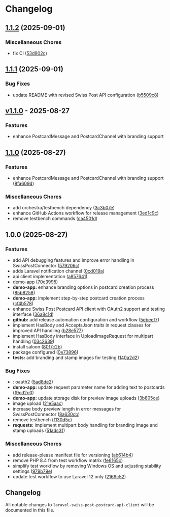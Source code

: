 # Changelog

## [1.1.2](https://github.com/gigerIT/laravel-swiss-post-postcard-api-client/compare/v1.1.1...v1.1.2) (2025-09-01)


### Miscellaneous Chores

* fix CI ([53d902c](https://github.com/gigerIT/laravel-swiss-post-postcard-api-client/commit/53d902c056969814552a28b2d866178683c6966b))

## [1.1.1](https://github.com/gigerIT/laravel-swiss-post-postcard-api-client/compare/v1.1.0...v1.1.1) (2025-09-01)


### Bug Fixes

* update README with revised Swiss Post API configuration ([b5509c8](https://github.com/gigerIT/laravel-swiss-post-postcard-api-client/commit/b5509c8dbacc2f588156ff5d1f17e12746049681))

## [v1.1.0](https://github.com/gigerIT/laravel-swiss-post-postcard-api-client/compare/v1.1.0...v1.1.0) - 2025-08-27

### Features

- enhance PostcardMessage and PostcardChannel with branding support

## [1.1.0](https://github.com/gigerIT/laravel-swiss-post-postcard-api-client/compare/v1.0.0...v1.1.0) (2025-08-27)

### Features

* enhance PostcardMessage and PostcardChannel with branding support ([8fa609d](https://github.com/gigerIT/laravel-swiss-post-postcard-api-client/commit/8fa609d5767982f89a37516ca14643abe38a5d19))

### Miscellaneous Chores

* add orchestra/testbench dependency ([3c3b07e](https://github.com/gigerIT/laravel-swiss-post-postcard-api-client/commit/3c3b07e95f124d14812cad6cd0149f2234025653))
* enhance GitHub Actions workflow for release management ([3ed1c9c](https://github.com/gigerIT/laravel-swiss-post-postcard-api-client/commit/3ed1c9c1d9f5c73935ce32a38f43614c8f607044))
* remove testbench commands ([ca4501d](https://github.com/gigerIT/laravel-swiss-post-postcard-api-client/commit/ca4501d50c307ee81083272bb9222c5fce5bc33b))

## 1.0.0 (2025-08-27)

### Features

* add API debugging features and improve error handling in SwissPostConnector ([579206c](https://github.com/gigerIT/laravel-swiss-post-postcard-api-client/commit/579206c5d9f23785ae1a623631978164dee9b54a))
* adds Laravel notification channel ([0cd019a](https://github.com/gigerIT/laravel-swiss-post-postcard-api-client/commit/0cd019a679f27e36afc61baa4609e682fe3dca60))
* api client implementation ([a857641](https://github.com/gigerIT/laravel-swiss-post-postcard-api-client/commit/a857641732577132721718a1637c7caad00a596a))
* demo-app ([70c3995](https://github.com/gigerIT/laravel-swiss-post-postcard-api-client/commit/70c3995ca77a3f941a5dea7774885c75482ef0a0))
* **demo-app:** enhance branding options in postcard creation process ([85b8258](https://github.com/gigerIT/laravel-swiss-post-postcard-api-client/commit/85b8258035a213cc50132b1d93bbf5a69195d6d9))
* **demo-app:** implement step-by-step postcard creation process ([cf4b578](https://github.com/gigerIT/laravel-swiss-post-postcard-api-client/commit/cf4b578b8ce50524a37f1c26fbed8347974f943d))
* enhance Swiss Post Postcard API client with OAuth2 support and testing interface ([36a8c1d](https://github.com/gigerIT/laravel-swiss-post-postcard-api-client/commit/36a8c1d2d333289862d14dd674df9ed1f8761c3b))
* **github:** add release automation configuration and workflow ([5ebeef7](https://github.com/gigerIT/laravel-swiss-post-postcard-api-client/commit/5ebeef7291fae30a0de727c5147b64c4272d937e))
* implement HasBody and AcceptsJson traits in request classes for improved API handling ([b28e577](https://github.com/gigerIT/laravel-swiss-post-postcard-api-client/commit/b28e57777ba10054f3cad35bfcc4568c3154d66f))
* implement HasBody interface in UploadImageRequest for multipart handling ([03c2639](https://github.com/gigerIT/laravel-swiss-post-postcard-api-client/commit/03c26396b279a97f8897646736c8751bf0a69dd9))
* install saloon ([80f7c2b](https://github.com/gigerIT/laravel-swiss-post-postcard-api-client/commit/80f7c2b766736051b4f20a29ab85fe736f5a769e))
* package configured ([0e73896](https://github.com/gigerIT/laravel-swiss-post-postcard-api-client/commit/0e738963526da947358726f1caabb3a2b763f03a))
* **tests:** add branding and stamp images for testing ([140a2d2](https://github.com/gigerIT/laravel-swiss-post-postcard-api-client/commit/140a2d210b3099e24cedc935f3712f4161cca7f1))

### Bug Fixes

* : oauth2 ([5ad8de2](https://github.com/gigerIT/laravel-swiss-post-postcard-api-client/commit/5ad8de2bcda6960f8d5d6470da53c115b4056c56))
* **demo-app:** update request parameter name for adding text to postcards ([f9cd2c0](https://github.com/gigerIT/laravel-swiss-post-postcard-api-client/commit/f9cd2c0ecd5dcadaf9ccaf43ac379dc5646e7150))
* **demo-app:** update storage disk for preview image uploads ([3b805ce](https://github.com/gigerIT/laravel-swiss-post-postcard-api-client/commit/3b805ceed9af2e9d06564962a5407417c401c0a0))
* image upload ([21e5aac](https://github.com/gigerIT/laravel-swiss-post-postcard-api-client/commit/21e5aacdad90684e75808c249dba82e78b346514))
* increase body preview length in error messages for SwissPostConnector ([8a630cb](https://github.com/gigerIT/laravel-swiss-post-postcard-api-client/commit/8a630cb7cfd209f078fd6d561ca9b4f40b2b489b))
* remove testbench ([f130d5c](https://github.com/gigerIT/laravel-swiss-post-postcard-api-client/commit/f130d5c64f12b06271c47ab22fe5d690d56fdf15))
* **requests:** implement multipart body handling for branding image and stamp uploads ([51adc31](https://github.com/gigerIT/laravel-swiss-post-postcard-api-client/commit/51adc31513d134e78b9153352927e85a1493517e))

### Miscellaneous Chores

* add release-please manifest file for versioning ([ab614b4](https://github.com/gigerIT/laravel-swiss-post-postcard-api-client/commit/ab614b41c3c677bb2fcf0bb3cc43e1fd21ed358b))
* remove PHP 8.4 from test workflow matrix ([fe6165c](https://github.com/gigerIT/laravel-swiss-post-postcard-api-client/commit/fe6165c9b1dadc76b909c5663491462153f88b31))
* simplify test workflow by removing Windows OS and adjusting stability settings ([979b79e](https://github.com/gigerIT/laravel-swiss-post-postcard-api-client/commit/979b79e049b156b9793e3cc08726ddcaad1e83f9))
* update test workflow to use Laravel 12 only ([2169c52](https://github.com/gigerIT/laravel-swiss-post-postcard-api-client/commit/2169c52ed557e57bf88c694e2ebd98a3b3c360c9))

## Changelog

All notable changes to `laravel-swiss-post-postcard-api-client` will be documented in this file.

